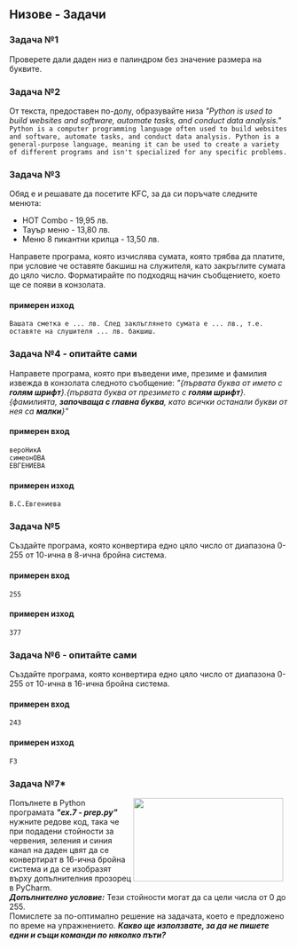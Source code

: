 ## Низове - Задачи

### Задача №1
Проверете дали даден низ е палиндром без значение размера на буквите.

### Задача №2
От текста, предоставен по-долу, образувайте низа *"Python is used to build websites and software, automate tasks, and conduct data analysis."*<br>
```Python is a computer programming language often used to build websites and software, automate tasks, and conduct data analysis. Python is a general-purpose language, meaning it can be used to create a variety of different programs and isn't specialized for any specific problems.```

### Задача №3
Обяд е и решавате да посетите KFC, за да си поръчате следните менюта:
* HOT Combo - 19,95 лв.
* Тауър меню - 13,80 лв.
* Меню 8 пикантни крилца - 13,50 лв.

Направете програма, която изчислява сумата, която трябва да платите, при условие че оставяте бакшиш на служителя, като закръглите сумата до цяло число. Форматирайте по подходящ начин съобщението, което ще се появи в конзолата.
#### примерен изход
```
Вашата сметка е ... лв. След заклъглянето сумата е ... лв., т.е. оставяте на слушителя ... лв. бакшиш.
```

### Задача №4 - опитайте сами
Направете програма, която при въведени име, презиме и фамилия извежда в конзолата следното съобщение: *"{първата буква от името с __голям шрифт__}.{първата буква от презимето с **голям шрифт**}.{фамилията, **започваща с главна буква**, като всички останали букви от нея са **малки**}"*
#### примерен вход
```
вероНикА
симеонОВА
ЕВГЕНИЕВА
```

#### примерен изход
```
В.С.Евгениева
```

### Задача №5
Създайте програма, която конвертира едно цяло число от диапазона 0-255 от 10-ична в 8-ична бройна система.

#### примерен вход
```
255
```

#### примерен изход
```
377
```

### Задача №6 - опитайте сами
Създайте програма, която конвертира едно цяло число от диапазона 0-255 от 10-ична в 16-ична бройна система.

#### примерен вход
```
243
```

#### примерен изход
```
F3
```

### Задача №7*
<img style="margin-right: 10px;" align="right" width="270" height="150" src="https://repository-images.githubusercontent.com/89168390/f9958f00-c38f-11eb-92e3-27bc8ed293bc"></img>
Попълнете в Python програмата **_"ex.7 - prep.py"_** нужните редове код, така че при подадени стойности за червения, зеления и синия канал на даден цвят да се конвертират в 16-ична бройна система и да се изобразят върху допълнителния прозорец в PyCharm. <br> **_Допълнително условие:_** Тези стойности могат да са цели числа от 0 до 255.
<br>
Помислете за по-оптимално решение на задачата, което е предложено по време на упражнението. **_Какво ще използвате, за да не пишете едни и същи команди по няколко пъти?_**